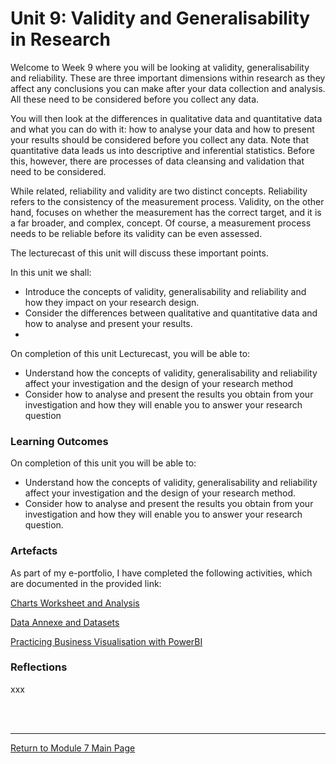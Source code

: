 # Unit 9: Validity and Generalisability in Research

Welcome to Week 9 where you will be looking at validity, generalisability and reliability. These are three important dimensions within research as they affect any conclusions you can make after your data collection and analysis. All these need to be considered before you collect any data.

You will then look at the differences in qualitative data and quantitative data and what you can do with it: how to analyse your data and how to present your results should be considered before you collect any data. Note that quantitative data leads us into descriptive and inferential statistics. Before this, however, there are processes of data cleansing and validation that need to be considered.

While related, reliability and validity are two distinct concepts. Reliability refers to the consistency of the measurement process. Validity, on the other hand, focuses on whether the measurement has the correct target, and it is a far broader, and complex, concept. Of course, a measurement process needs to be reliable before its validity can be even assessed.

The lecturecast of this unit will discuss these important points.

In this unit we shall:
 - Introduce the concepts of validity, generalisability and reliability and how they impact on your research design.
 - Consider the differences between qualitative and quantitative data and how to analyse and present your results.
 - 
On completion of this unit Lecturecast, you will be able to:
 - Understand how the concepts of validity, generalisability and reliability affect your investigation and the design of your research method
 - Consider how to analyse and present the results you obtain from your investigation and how they will enable you to answer your research question

### Learning Outcomes
On completion of this unit you will be able to:
 - Understand how the concepts of validity, generalisability and reliability affect your investigation and the design of your research method.
 - Consider how to analyse and present the results you obtain from your investigation and how they will enable you to answer your research question.

### Artefacts 
As part of my e-portfolio, I have completed the following activities, which are documented in the provided link:

[Charts Worksheet and Analysis](RMPP_Unit09_Activity.md)

[Data Annexe and Datasets](RMPP_Unit08_Compulsory.md)

[Practicing Business Visualisation with PowerBI](RMPP_Unit09_PowerBI.md)

### Reflections
xxx

<br><br>

--- 

[Return to Module 7 Main Page](RMPP_main.md)
